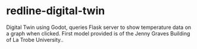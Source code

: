 # redline-digital-twin
Digital Twin using Godot, queries Flask server to show temperature data on a graph when clicked. First model provided is of the Jenny Graves Building of La Trobe University..
